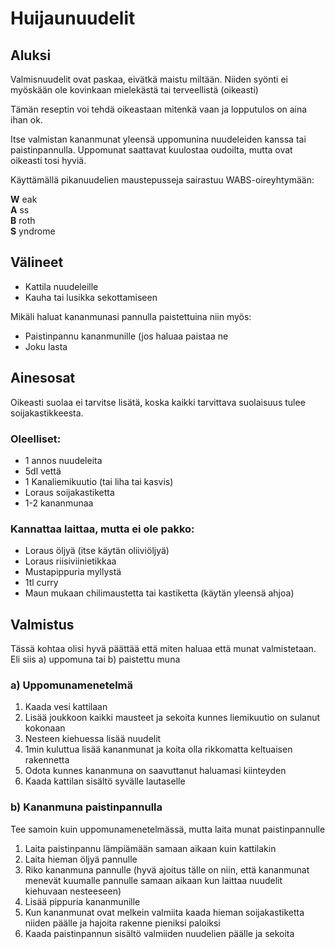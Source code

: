 # Huijaunuudelit

## Aluksi
Valmisnuudelit ovat paskaa, eivätkä maistu miltään. Niiden syönti ei myöskään ole kovinkaan mielekästä tai terveellistä (oikeasti)

Tämän reseptin voi tehdä oikeastaan mitenkä vaan ja lopputulos on aina ihan ok.

Itse valmistan kananmunat yleensä uppomunina nuudeleiden kanssa tai paistinpannulla. Uppomunat saattavat kuulostaa oudoilta, mutta ovat oikeasti tosi hyviä.

Käyttämällä pikanuudelien maustepusseja sairastuu WABS-oireyhtymään:

**W** eak\
**A** ss\
**B** roth\
**S** yndrome

## Välineet

- Kattila nuudeleille
- Kauha tai lusikka sekottamiseen

Mikäli haluat kananmunasi pannulla paistettuina niin myös:
- Paistinpannu kananmunille (jos haluaa paistaa ne
- Joku lasta

## Ainesosat

Oikeasti suolaa ei tarvitse lisätä, koska kaikki tarvittava suolaisuus tulee soijakastikkeesta.

### Oleelliset:

- 1 annos nuudeleita
- 5dl vettä
- 1 Kanaliemikuutio (tai liha tai kasvis)
- Loraus soijakastiketta
- 1-2 kananmunaa

### Kannattaa laittaa, mutta ei ole pakko:

- Loraus öljyä (itse käytän oliiviöljyä)
- Loraus riisiviinietikkaa
- Mustapippuria myllystä
- 1tl curry
- Maun mukaan chilimaustetta tai kastiketta (käytän yleensä ahjoa)

## Valmistus

Tässä kohtaa olisi hyvä päättää että miten haluaa että munat valmistetaan. Eli siis a) uppomuna tai b) paistettu muna

### a) Uppomunamenetelmä

1. Kaada vesi kattilaan
2. Lisää joukkoon kaikki mausteet ja sekoita kunnes liemikuutio on sulanut kokonaan
3. Nesteen kiehuessa lisää nuudelit
4. 1min kuluttua lisää kananmunat ja koita olla rikkomatta keltuaisen rakennetta
5. Odota kunnes kananmuna on saavuttanut haluamasi kiinteyden
6. Kaada kattilan sisältö syvälle lautaselle

### b) Kananmuna paistinpannulla

Tee samoin kuin uppomunamenetelmässä, mutta laita munat paistinpannulle

1. Laita paistinpannu lämpiämään samaan aikaan kuin kattilakin
2. Laita hieman öljyä pannulle
3. Riko kananmuna pannulle (hyvä ajoitus tälle on niin, että kananmunat menevät kuumalle pannulle samaan aikaan kun laittaa nuudelit kiehuvaan nesteeseen)
4. Lisää pippuria kananmunille
5. Kun kananmunat ovat melkein valmiita kaada hieman soijakastiketta niiden päälle ja hajoita rakenne pieniksi paloiksi
6. Kaada paistinpannun sisältö valmiiden nuudelien päälle ja sekoita
